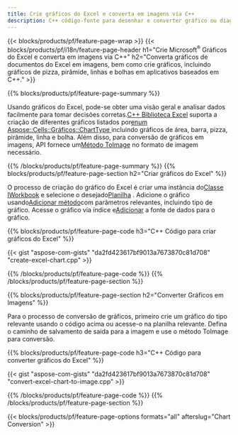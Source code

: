 ```yaml
---
title: Crie gráficos do Excel e converta em imagens via C++
description: C++ código-fonte para desenhar e converter gráfico ou diagrama em Microsoft Excel usando C++ Biblioteca
---
```

{{< blocks/products/pf/feature-page-wrap >}}
{{< blocks/products/pf/i18n/feature-page-header h1="Crie Microsoft<sup>&reg;</sup> Gráficos do Excel e converta em imagens via C++" h2="Converta gráficos de documentos do Excel em imagens, bem como crie gráficos, incluindo gráficos de pizza, pirâmide, linhas e bolhas em aplicativos baseados em C++." >}}

{{% blocks/products/pf/feature-page-summary %}}

 Usando gráficos do Excel, pode-se obter uma visão geral e analisar dados facilmente para tomar decisões corretas.[C++ Biblioteca Excel](/cells/pt/cpp/) suporta a criação de diferentes gráficos listados por[enum Aspose::Cells::Gráficos::ChartType
](https://reference.aspose.com/cells/cpp/namespace/aspose.cells.charts#a2f17e69bcefc754569019185d0621b70) incluindo gráficos de área, barra, pizza, pirâmide, linha e bolha. Além disso, para conversão de gráficos em imagens, API fornece um[Método ToImage](https://reference.aspose.com/cells/cpp/class/aspose.cells.charts.i_sparkline#a28d76dd585c48366e1657f2982722ddb) no formato de imagem necessário.

{{% /blocks/products/pf/feature-page-summary %}}
{{% blocks/products/pf/feature-page-section h2="Criar gráficos do Excel" %}}

 O processo de criação do gráfico do Excel é criar uma instância do[Classe IWorkbook](https://reference.aspose.com/cells/cpp/class/aspose.cells.i_workbook) e selecione o desejado[Planilha](https://reference.aspose.com/cells/cpp/class/aspose.cells.i_worksheet_collection#a5574d624796043233420d0e0459ccc43) . Adicione o gráfico usando[Adicionar método](https://reference.aspose.com/cells/cpp/class/aspose.cells.charts.i_chart_collection#ab7e8cce835c251a4682605299a6aa068)com parâmetros relevantes, incluindo tipo de gráfico. Acesse o gráfico via índice e[Adicionar](https://reference.aspose.com/cells/cpp/class/aspose.cells.charts.i_series_collection#a8f4dc4d883f32f65b1fb673e2aa7862f) a fonte de dados para o gráfico.

{{% blocks/products/pf/feature-page-code h3="C++ Código para criar gráficos do Excel" %}}

{{< gist "aspose-com-gists" "da2fd423617bf9013a7673870c81d708" "create-excel-chart.cpp" >}}

{{% /blocks/products/pf/feature-page-code %}}
{{% /blocks/products/pf/feature-page-section %}}

{{% blocks/products/pf/feature-page-section h2="Converter Gráficos em Imagens" %}}


Para o processo de conversão de gráficos, primeiro crie um gráfico do tipo relevante usando o código acima ou acesse-o na planilha relevante. Defina o caminho de salvamento de saída para a imagem e use o método ToImage para conversão.

 
{{% blocks/products/pf/feature-page-code h3="C++ Código para converter gráficos do Excel" %}}

{{< gist "aspose-com-gists" "da2fd423617bf9013a7673870c81d708" "convert-excel-chart-to-image.cpp" >}}

{{% /blocks/products/pf/feature-page-code %}}
{{% /blocks/products/pf/feature-page-section %}}

{{< blocks/products/pf/feature-page-options formats="all" afterslug="Chart Conversion" >}}
